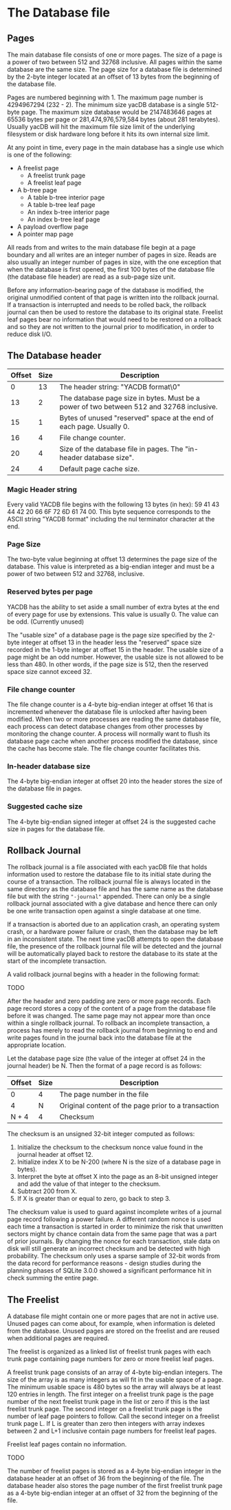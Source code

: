 # The Database file

## Pages

The main database file consists of one or more pages. The size of a page is a power of two between 512 and 32768 inclusive. All pages within the same database are the same size. The page size for a database file is determined by the 2-byte integer located at an offset of 13 bytes from the beginning of the database file.

Pages are numbered beginning with 1. The maximum page number is 4294967294 (232 - 2). The minimum size yacDB database is a single 512-byte page. The maximum size database would be 2147483646 pages at 65536 bytes per page or 281,474,976,579,584 bytes (about 281 terabytes). Usually yacDB will hit the maximum file size limit of the underlying filesystem or disk hardware long before it hits its own internal size limit.

At any point in time, every page in the main database has a single use which is one of the following:

- A freelist page
  - A freelist trunk page
  - A freelist leaf page
- A b-tree page
  - A table b-tree interior page
  - A table b-tree leaf page
  - An index b-tree interior page
  - An index b-tree leaf page
- A payload overflow page
- A pointer map page

All reads from and writes to the main database file begin at a page boundary and all writes are an integer number of pages in size. Reads are also usually an integer number of pages in size, with the one exception that when the database is first opened, the first 100 bytes of the database file (the database file header) are read as a sub-page size unit.

Before any information-bearing page of the database is modified, the original unmodified content of that page is written into the rollback journal. If a transaction is interrupted and needs to be rolled back, the rollback journal can then be used to restore the database to its original state. Freelist leaf pages bear no information that would need to be restored on a rollback and so they are not written to the journal prior to modification, in order to reduce disk I/O.

## The Database header

| Offset | Size | Description                                                                              |
| ------ | ---- | ---------------------------------------------------------------------------------------- |
| 0      | 13   | The header string: "YACDB format\0"                                                      |
| 13     | 2    | The database page size in bytes. Must be a power of two between 512 and 32768 inclusive. |
| 15     | 1    | Bytes of unused "reserved" space at the end of each page. Usually 0.                     |
| 16     | 4    | File change counter.                                                                     |
| 20     | 4    | Size of the database file in pages. The "in-header database size".                       |
| 24     | 4    | Default page cache size.                                                                 |

### Magic Header string

Every valid YACDB file begins with the following 13 bytes (in hex): 59 41 43 44 42 20 66 6F 72 6D 61 74 00. This byte sequence corresponds to the ASCII string "YACDB format" including the nul terminator character at the end.

### Page Size

The two-byte value beginning at offset 13 determines the page size of the database. This value is interpreted as a big-endian integer and must be a power of two between 512 and 32768, inclusive.

### Reserved bytes per page

YACDB has the ability to set aside a small number of extra bytes at the end of every page for use by extensions. This value is usually 0. The value can be odd. (Currently unused)

The "usable size" of a database page is the page size specified by the 2-byte integer at offset 13 in the header less the "reserved" space size recorded in the 1-byte integer at offset 15 in the header. The usable size of a page might be an odd number. However, the usable size is not allowed to be less than 480. In other words, if the page size is 512, then the reserved space size cannot exceed 32.

### File change counter

The file change counter is a 4-byte big-endian integer at offset 16 that is incremented whenever the database file is unlocked after having been modified. When two or more processes are reading the same database file, each process can detect database changes from other processes by monitoring the change counter. A process will normally want to flush its database page cache when another process modified the database, since the cache has become stale. The file change counter facilitates this.

### In-header database size

The 4-byte big-endian integer at offset 20 into the header stores the size of the database file in pages.

### Suggested cache size

The 4-byte big-endian signed integer at offset 24 is the suggested cache size in pages for the database file.

## Rollback Journal

The rollback journal is a file associated with each yacDB file that holds information used to restore the database file to its initial state during the course of a transaction. The rollback journal file is always located in the same directory as the database file and has the same name as the database file but with the string `"-journal"` appended. There can only be a single rollback journal associated with a give database and hence there can only be one write transaction open against a single database at one time.

If a transaction is aborted due to an application crash, an operating system crash, or a hardware power failure or crash, then the database may be left in an inconsistent state. The next time yacDB attempts to open the database file, the presence of the rollback journal file will be detected and the journal will be automatically played back to restore the database to its state at the start of the incomplete transaction.

A valid rollback journal begins with a header in the following format:

TODO

After the header and zero padding are zero or more page records. Each page record stores a copy of the content of a page from the database file before it was changed. The same page may not appear more than once within a single rollback journal. To rollback an incomplete transaction, a process has merely to read the rollback journal from beginning to end and write pages found in the journal back into the database file at the appropriate location.

Let the database page size (the value of the integer at offset 24 in the journal header) be N. Then the format of a page record is as follows:

| Offset | Size | Description                                         |
| ------ | ---- | --------------------------------------------------- |
| 0      | 4    | The page number in the file                         |
| 4      | N    | Original content of the page prior to a transaction |
| N + 4  | 4    | Checksum                                            |

The checksum is an unsigned 32-bit integer computed as follows:

1. Initialize the checksum to the checksum nonce value found in the journal header at offset 12.
2. Initialize index X to be N-200 (where N is the size of a database page in bytes).
3. Interpret the byte at offset X into the page as an 8-bit unsigned integer and add the value of that integer to the checksum.
4. Subtract 200 from X.
5. If X is greater than or equal to zero, go back to step 3.

The checksum value is used to guard against incomplete writes of a journal page record following a power failure. A different random nonce is used each time a transaction is started in order to minimize the risk that unwritten sectors might by chance contain data from the same page that was a part of prior journals. By changing the nonce for each transaction, stale data on disk will still generate an incorrect checksum and be detected with high probability. The checksum only uses a sparse sample of 32-bit words from the data record for performance reasons - design studies during the planning phases of SQLite 3.0.0 showed a significant performance hit in check summing the entire page.

## The Freelist

A database file might contain one or more pages that are not in active use. Unused pages can come about, for example, when information is deleted from the database. Unused pages are stored on the freelist and are reused when additional pages are required.

The freelist is organized as a linked list of freelist trunk pages with each trunk page containing page numbers for zero or more freelist leaf pages.

A freelist trunk page consists of an array of 4-byte big-endian integers. The size of the array is as many integers as will fit in the usable space of a page. The minimum usable space is 480 bytes so the array will always be at least 120 entries in length. The first integer on a freelist trunk page is the page number of the next freelist trunk page in the list or zero if this is the last freelist trunk page. The second integer on a freelist trunk page is the number of leaf page pointers to follow. Call the second integer on a freelist trunk page L. If L is greater than zero then integers with array indexes between 2 and L+1 inclusive contain page numbers for freelist leaf pages.

Freelist leaf pages contain no information.

TODO

The number of freelist pages is stored as a 4-byte big-endian integer in the database header at an offset of 36 from the beginning of the file. The database header also stores the page number of the first freelist trunk page as a 4-byte big-endian integer at an offset of 32 from the beginning of the file.
